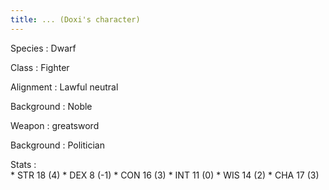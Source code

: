 ```yaml
---
title: ... (Doxi's character)
---
```


Species
:   Dwarf

Class
:   Fighter

Alignment
:   Lawful neutral

Background
:   Noble

Weapon
:   greatsword


Background
:   Politician

Stats
:  
    * STR 18 (4)
    * DEX 8 (-1)
    * CON 16 (3)
    * INT 11 (0)
    * WIS 14 (2)
    * CHA 17 (3)
